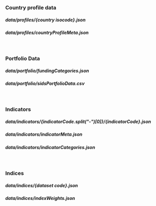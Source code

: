 <h3> Country profile data</h3>

  <h5> data/profiles/{country isocode}.json</h5>
  <h5> data/profiles/countryProfileMeta.json</h5>

<br>

  <h3> Portfolio Data</h3>

<h5>data/portfolio/fundingCategories.json</h5>
<h5>data/portfolio/sidsPortfolioData.csv</h5>

<br>

<h3>Indicators</h3>

<h5>data/indicators/{indicatorCode.split("-")[0]}/{indicatorCode}.json</h5>
<h5>data/indicators/indicatorMeta.json</h5>
<h5>data/indicators/indicatorCategories.json</h5>

<br>

<h3>Indices</h3>
<h5>data/indices/{dataset code}.json</h5>
<h5>data/indices/indexWeights.json</h5>


